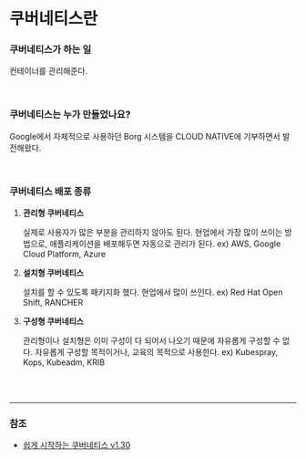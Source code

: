 # 쿠버네티스란

### 쿠버네티스가 하는 일

컨테이너를 관리해준다.

<br />

### 쿠버네티스는 누가 만들었나요?

Google에서 자체적으로 사용하던 Borg 시스템을 CLOUD NATIVE에 기부하면서 발전해왔다.

<br />

### 쿠버네티스 배포 종류

1. **관리형 쿠버네티스**

    실제로 사용자가 많은 부분을 관리하지 않아도 된다.
    현업에서 가장 많이 쓰이는 방법으로, 애플리케이션을 배포해두면 자동으로 관리가 된다.
    ex) AWS, Google Cloud Platform, Azure


2. **설치형 쿠버네티스**

    설치를 할 수 있도록 패키지화 했다.
    현업에서 많이 쓰인다.
    ex) Red Hat Open Shift, RANCHER


3. **구성형 쿠버네티스**

    관리형이나 설치형은 이미 구성이 다 되어서 나오기 때문에 자유롭게 구성할 수 없다.
    자유롭게 구성할 목적이거나, 교육의 목적으로 사용한다.
    ex) Kubespray, Kops, Kubeadm, KRIB

<br />
<br />

----
### 참조

- [쉽게 시작하는 쿠버네티스 v1.30](https://www.inflearn.com/course/%EC%BF%A0%EB%B2%84%EB%84%A4%ED%8B%B0%EC%8A%A4-%EC%89%BD%EA%B2%8C%EC%8B%9C%EC%9E%91/dashboard)
